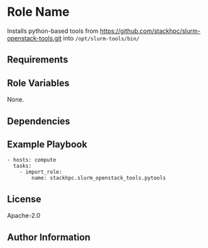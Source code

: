 Role Name
=========

Installs python-based tools from https://github.com/stackhpc/slurm-openstack-tools.git into `/opt/slurm-tools/bin/`

Requirements
------------

Role Variables
--------------

None.

Dependencies
------------

Example Playbook
----------------

    - hosts: compute
      tasks:
        - import_role:
            name: stackhpc.slurm_openstack_tools.pytools
        

License
-------

Apache-2.0

Author Information
------------------


